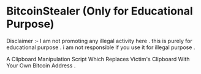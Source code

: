 # BitcoinStealer (Only for Educational Purpose)
Disclaimer :- I am not promoting any illegal activity here . this is purely for educational purpose . i am not responsible if you use it for illegal purpose .



A Clipboard Manipulation Script Which Replaces Victim's Clipboard With Your Own Bitcoin Address .
